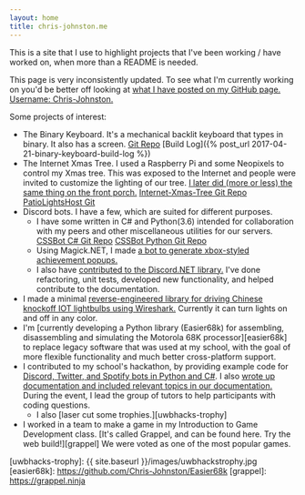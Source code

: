 ```yaml
---
layout: home
title: chris-johnston.me
---
```


This is a site that I use to highlight projects that I've been working / have
worked on, when more than a README is needed.

This page is very inconsistently updated. To see what I'm currently working on
you'd be better off looking at
 [what I have posted on my GitHub page. Username: Chris-Johnston.][cjgithub]

Some projects of interest:
  - The Binary Keyboard. It's a mechanical backlit keyboard that types
  in binary. It also has a screen. [Git Repo][binkeyboardgit] [Build Log]({% post_url 2017-04-21-binary-keyboard-build-log %})
  - The Internet Xmas Tree. I used a Raspberry Pi and some Neopixels to control
  my Xmas tree. This was exposed to the Internet and people were invited to customize the lighting of our tree. [I later did (more or less) the same thing on the front porch.][patiogit]
  [Internet-Xmas-Tree Git Repo][xmasgit] [PatioLightsHost Git][patiogit]
  - Discord bots. I have a few, which are suited for different purposes.
    - I have some written in C# and Python(3.6) intended for
    collaboration with my peers and other miscellaneous utilities for our servers.
    [CSSBot C# Git Repo][cssbotgit] [CSSBot Python Git Repo][cssbotpygit]
    - Using Magick.NET, I made [a bot to generate xbox-styled achievement popups.][achievementgit]
    - I also have [contributed to the Discord.NET library.][dnetcontrib] I've done refactoring, unit tests,
      developed new functionality, and helped contribute to the documentation.
  - I made a minimal [reverse-engineered library for driving Chinese knockoff IOT lightbulbs using Wireshark.][bulbgit] Currently it can turn lights on and off in any color.
  - I'm [currently developing a Python library (Easier68k) for assembling, disassembling and simulating the Motorola 68K processor][easier68k] to replace legacy software that was used at my school, with the goal of more flexible
  functionality and much better cross-platform support.
  - I contributed to my school's hackathon, by providing example code for
    [Discord, Twitter, and Spotify bots in Python and C#][uwbhacks-barebones]. I also
    [wrote up documentation and included relevant topics in our documentation.][uwbhacks]
    During the event, I lead the group of tutors to help participants with coding questions.
    - I also [laser cut some trophies.][uwbhacks-trophy]
 - I worked in a team to make a game in my Introduction to Game Development class. [It's called Grappel, and can be found here. Try the web build!][grappel] We were voted as one of the most popular games.

[cjgithub]: https://github.com/Chris-Johnston
[binkeyboardgit]: https://github.com/Chris-Johnston/BinaryKeyboard
[patiogit]: https://github.com/Chris-Johnston/PatioLightsHost
[xmasgit]: https://github.com/Chris-Johnston/Internet-Xmas-Tree
[cssbotpygit]: https://github.com/Chris-Johnston/CSSBot_Py
[cssbotgit]: https://github.com/Chris-Johnston/CSSBot
[dnetcontrib]: https://github.com/RogueException/Discord.Net/pulls?utf8=%E2%9C%93&q=author%3AChris-Johnston+
[achievementgit]: https://github.com/Chris-Johnston/DiscordAchievementBot
[bulbgit]: https://github.com/Chris-Johnston/PythonWifiBulb
[uwbhacks]: https://uwb-acm.github.io/Hackathon-Docs/
[uwbhacks-barebones]: https://github.com/UWB-ACM
[uwbhacks-trophy]: {{ site.baseurl }}/images/uwbhackstrophy.jpg
[easier68k]: https://github.com/Chris-Johnston/Easier68k
[grappel]: https://grappel.ninja

